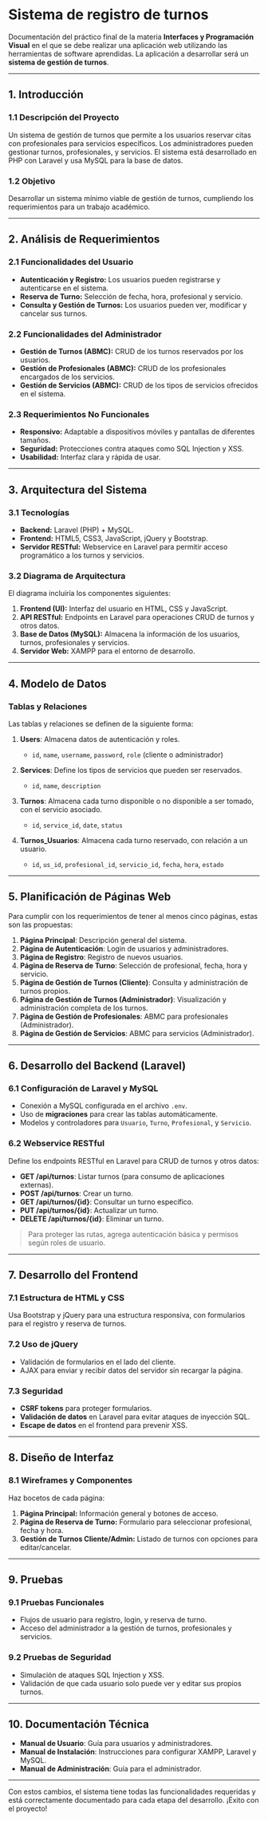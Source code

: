 # Sistema de registro de turnos
Documentación del práctico final de la materia **Interfaces y Programación Visual** en el que se debe realizar una aplicación web utilizando las herramientas de software aprendidas. La aplicación a desarrollar será un **sistema de gestión de turnos**.

---

## 1. Introducción
### 1.1 Descripción del Proyecto
Un sistema de gestión de turnos que permite a los usuarios reservar citas con profesionales para servicios específicos. Los administradores pueden gestionar turnos, profesionales, y servicios. El sistema está desarrollado en PHP con Laravel y usa MySQL para la base de datos.

### 1.2 Objetivo
Desarrollar un sistema mínimo viable de gestión de turnos, cumpliendo los requerimientos para un trabajo académico.

---

## 2. Análisis de Requerimientos
### 2.1 Funcionalidades del Usuario
- **Autenticación y Registro:** Los usuarios pueden registrarse y autenticarse en el sistema.
- **Reserva de Turno:** Selección de fecha, hora, profesional y servicio.
- **Consulta y Gestión de Turnos:** Los usuarios pueden ver, modificar y cancelar sus turnos.

### 2.2 Funcionalidades del Administrador
- **Gestión de Turnos (ABMC):** CRUD de los turnos reservados por los usuarios.
- **Gestión de Profesionales (ABMC):** CRUD de los profesionales encargados de los servicios.
- **Gestión de Servicios (ABMC):** CRUD de los tipos de servicios ofrecidos en el sistema.

### 2.3 Requerimientos No Funcionales
- **Responsivo:** Adaptable a dispositivos móviles y pantallas de diferentes tamaños.
- **Seguridad:** Protecciones contra ataques como SQL Injection y XSS.
- **Usabilidad:** Interfaz clara y rápida de usar.

---

## 3. Arquitectura del Sistema
### 3.1 Tecnologías
- **Backend:** Laravel (PHP) + MySQL.
- **Frontend:** HTML5, CSS3, JavaScript, jQuery y Bootstrap.
- **Servidor RESTful:** Webservice en Laravel para permitir acceso programático a los turnos y servicios.

### 3.2 Diagrama de Arquitectura
El diagrama incluiría los componentes siguientes:
1. **Frontend (UI):** Interfaz del usuario en HTML, CSS y JavaScript.
2. **API RESTful:** Endpoints en Laravel para operaciones CRUD de turnos y otros datos.
3. **Base de Datos (MySQL):** Almacena la información de los usuarios, turnos, profesionales y servicios.
4. **Servidor Web:** XAMPP para el entorno de desarrollo.

---

## 4. Modelo de Datos
### Tablas y Relaciones
Las tablas y relaciones se definen de la siguiente forma:

1. **Users**: Almacena datos de autenticación y roles.
	- `id`, `name`, `username`, `password`, `role` (cliente o administrador)

2. **Services**: Define los tipos de servicios que pueden ser reservados.
	- `id`, `name`, `description`

3. **Turnos**: Almacena cada turno disponible o no disponible a ser tomado, con el servicio asociado.
	- `id`, `service_id`, `date`, `status`

4. **Turnos_Usuarios**: Almacena cada turno reservado, con relación a un usuario.
	- `id`, `us_id`, `profesional_id`, `servicio_id`, `fecha`, `hora`, `estado`



---

## 5. Planificación de Páginas Web
Para cumplir con los requerimientos de tener al menos cinco páginas, estas son las propuestas:

1. **Página Principal**: Descripción general del sistema.
2. **Página de Autenticación**: Login de usuarios y administradores.
3. **Página de Registro**: Registro de nuevos usuarios.
4. **Página de Reserva de Turno**: Selección de profesional, fecha, hora y servicio.
5. **Página de Gestión de Turnos (Cliente)**: Consulta y administración de turnos propios.
6. **Página de Gestión de Turnos (Administrador)**: Visualización y administración completa de los turnos.
7. **Página de Gestión de Profesionales**: ABMC para profesionales (Administrador).
8. **Página de Gestión de Servicios**: ABMC para servicios (Administrador).

---

## 6. Desarrollo del Backend (Laravel)
### 6.1 Configuración de Laravel y MySQL
- Conexión a MySQL configurada en el archivo `.env`.
- Uso de **migraciones** para crear las tablas automáticamente.
- Modelos y controladores para `Usuario`, `Turno`, `Profesional`, y `Servicio`.

### 6.2 Webservice RESTful
Define los endpoints RESTful en Laravel para CRUD de turnos y otros datos:
- **GET /api/turnos**: Listar turnos (para consumo de aplicaciones externas).
- **POST /api/turnos**: Crear un turno.
- **GET /api/turnos/{id}**: Consultar un turno específico.
- **PUT /api/turnos/{id}**: Actualizar un turno.
- **DELETE /api/turnos/{id}**: Eliminar un turno.

> Para proteger las rutas, agrega autenticación básica y permisos según roles de usuario.

---

## 7. Desarrollo del Frontend
### 7.1 Estructura de HTML y CSS
Usa Bootstrap y jQuery para una estructura responsiva, con formularios para el registro y reserva de turnos.

### 7.2 Uso de jQuery
- Validación de formularios en el lado del cliente.
- AJAX para enviar y recibir datos del servidor sin recargar la página.

### 7.3 Seguridad
- **CSRF tokens** para proteger formularios.
- **Validación de datos** en Laravel para evitar ataques de inyección SQL.
- **Escape de datos** en el frontend para prevenir XSS.

---

## 8. Diseño de Interfaz
### 8.1 Wireframes y Componentes
Haz bocetos de cada página:
1. **Página Principal:** Información general y botones de acceso.
2. **Página de Reserva de Turno:** Formulario para seleccionar profesional, fecha y hora.
3. **Gestión de Turnos Cliente/Admin:** Listado de turnos con opciones para editar/cancelar.

---

## 9. Pruebas
### 9.1 Pruebas Funcionales
- Flujos de usuario para registro, login, y reserva de turno.
- Acceso del administrador a la gestión de turnos, profesionales y servicios.

### 9.2 Pruebas de Seguridad
- Simulación de ataques SQL Injection y XSS.
- Validación de que cada usuario solo puede ver y editar sus propios turnos.

---

## 10. Documentación Técnica
- **Manual de Usuario**: Guía para usuarios y administradores.
- **Manual de Instalación**: Instrucciones para configurar XAMPP, Laravel y MySQL.
- **Manual de Administración**: Guía para el administrador.

---

Con estos cambios, el sistema tiene todas las funcionalidades requeridas y está correctamente documentado para cada etapa del desarrollo. ¡Éxito con el proyecto!